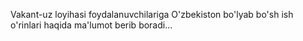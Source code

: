 Vakant-uz loyihasi foydalanuvchilariga O'zbekiston bo'lyab bo'sh ish o'rinlari haqida ma'lumot berib boradi...